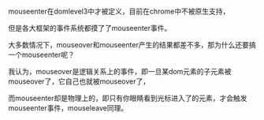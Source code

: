 # 

mouseenter在domlevel3中才被定义，目前在chrome中不被原生支持，

但是各大框架的事件系统都摸了了mouseenter事件。

大多数情况下，mouseover和mouseenter产生的结果都差不多，那为什么还要搞一个mouseenter呢？

我认为，mouseover是逻辑关系上的事件，即一旦某dom元素的子元素被mouseover了，它自己也就被mouseover了，

而mouseenter却是物理上的，即只有你眼睛看到光标进入了的元素，才会触发mouseenter事件，mouseleave同理。